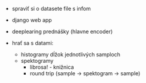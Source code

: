 - spraviť si o datasete file s infom
- django web app
- deeplearing prednášky (hlavne encoder)

- hrať sa s datami:
  - histogramy dĺžok jednotlivých samploch
  - spektogramy
    - librosa! - knižnica
    - round trip (sample -> spektogram -> sample)